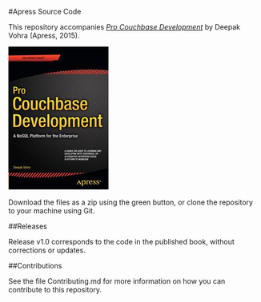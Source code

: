 #Apress Source Code

This repository accompanies [*Pro Couchbase Development*](http://www.apress.com/9781484214350) by Deepak Vohra (Apress, 2015).

![Cover image](9781484214350.jpg)

Download the files as a zip using the green button, or clone the repository to your machine using Git.

##Releases

Release v1.0 corresponds to the code in the published book, without corrections or updates.

##Contributions

See the file Contributing.md for more information on how you can contribute to this repository.
